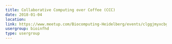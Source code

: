 ```yaml
---
title: Collaborative Computing over Coffee (CCC)
date: 2018-01-04
location: 
link: https://www.meetup.com/Biocomputing-Heidelberg/events/clggjmyxcbgb/
usergroup: bioinfhd
type: usergroup
---
```


